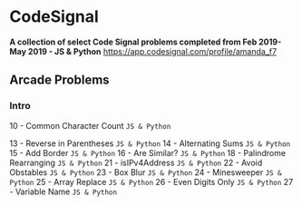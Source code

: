 # CodeSignal
**A collection of select Code Signal problems completed from Feb 2019-May 2019 - JS &amp; Python**
https://app.codesignal.com/profile/amanda_f7

## Arcade Problems
### Intro
10 -  Common Character Count `JS & Python`

13 -  Reverse in Parentheses `JS & Python`
14 -  Alternating Sums `JS & Python`
15 -  Add Border `JS & Python`
16 -  Are Similar? `JS & Python`
18 -  Palindrome Rearranging `JS & Python`
21 -  isIPv4Address `JS & Python`
22 -  Avoid Obstables `JS & Python`
23 -  Box Blur `JS & Python`
24 -  Minesweeper `JS & Python`
25 -  Array Replace `JS & Python`
26 -  Even Digits Only `JS & Python`
27 -  Variable Name `JS & Python`
